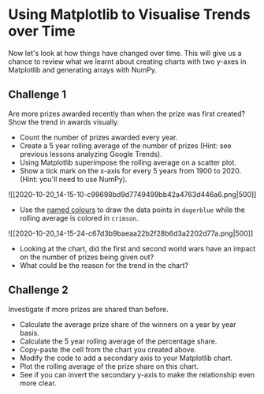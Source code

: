# Using Matplotlib to Visualise Trends over Time

Now let's look at how things have changed over time. This will give us a chance to review what we learnt about creating charts with two y-axes in Matplotlib and generating arrays with NumPy.

## Challenge 1

Are more prizes awarded recently than when the prize was first created? Show the trend in awards visually.

- Count the number of prizes awarded every year.
- Create a 5 year rolling average of the number of prizes (Hint: see previous lessons analyzing Google Trends).
- Using Matplotlib superimpose the rolling average on a scatter plot.
- Show a tick mark on the x-axis for every 5 years from 1900 to 2020. (Hint: you'll need to use NumPy).

![[2020-10-20_14-15-10-c99698bd9d7749499bb42a4763d446a6.png|500]]

- Use the [named colours](https://matplotlib.org/3.1.0/gallery/color/named_colors.html) to draw the data points in `dogerblue` while the rolling average is colored in `crimson`.

![[2020-10-20_14-15-24-c67d3b9baeaa22b2f28b6d3a2202d77a.png|500]]

- Looking at the chart, did the first and second world wars have an impact on the number of prizes being given out?
- What could be the reason for the trend in the chart?

## Challenge 2

Investigate if more prizes are shared than before.

- Calculate the average prize share of the winners on a year by year basis.
- Calculate the 5 year rolling average of the percentage share.
- Copy-paste the cell from the chart you created above.
- Modify the code to add a secondary axis to your Matplotlib chart.
- Plot the rolling average of the prize share on this chart.
- See if you can invert the secondary y-axis to make the relationship even more clear.